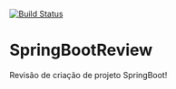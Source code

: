 [![Build Status](https://travis-ci.com/cesarschutz/SpringBootReview.svg?branch=master)](https://travis-ci.com/cesarschutz/SpringBootReview)

# SpringBootReview
Revisão de criação de projeto SpringBoot! 

